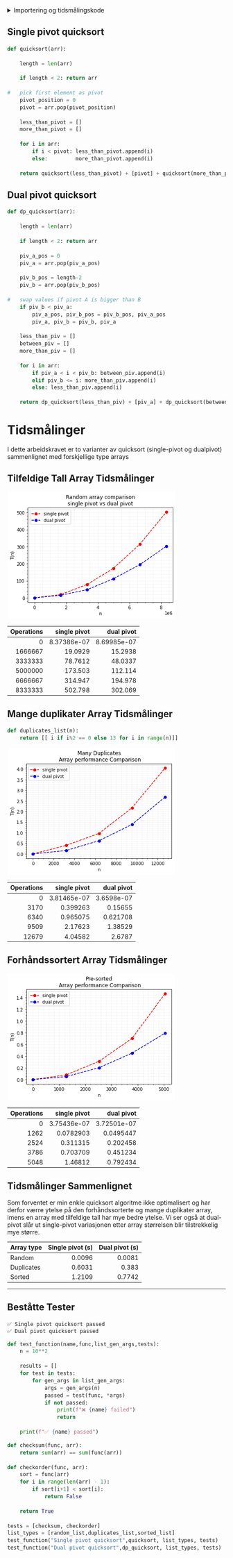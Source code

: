 <details>
  <summary>Importering og tidsmålingskode</summary>
  
  

```python
from IPython.display import HTML, display
import tabulate
from random import randrange
import matplotlib.pyplot as plt
import numpy as np
import sys
import time
sys.setrecursionlimit(round(10**6))

def setupPlot():
    plt.minorticks_on()
    plt.grid(b=True, which='both',color='#D3D3D3', linestyle='-', alpha=0.3)
    plt.legend(loc="upper left")
    plt.ylabel('T(n)')
    plt.xlabel('n')
    
def flushPrintLine():
    print(f"                                                                 ",end='\r')
```

## Kode for tidsmålinger


```python
def take_time_of(function, args):
    
    start = time.time()
    time_taken = 0
    repeats=0
    min_accuracy = 0.1
    
    while True:
        function(*args)
    
        repeats = repeats + 1
        time_taken = time.time() - start
        if time_taken > min_accuracy: break
    
    return time_taken / repeats 
```


```python
def compare(functions, names, gen_args, **kwargs):

#   initialize vars
    total_steps = kwargs.get('steps', 5)
    scale = kwargs.get('scale', 3)
    max_operations = round(10**scale)
    step_length = max_operations / total_steps
    operations = [round(s * step_length) for s in range(total_steps)]   
    
    results = []
    colors = ['r','b','g','c','m','y']
 
    
#   going trough every function  
    for i in range(len(functions)):
        
#       calculate times at different (n) complexities
        data = []
        for step in range(total_steps):
            
            n = operations[step]
            arguments = gen_args(n)
            function = functions[i]
         
            print(f"Loading: {names[i]} | {step}/{total_steps} | n = {n}",end='\r')
            
            data.append( take_time_of(function, arguments) )
            
        plt.plot(operations, data, colors[i] + 'o--', label=names[i])
        results.append(data)
    
#   remove loading text
    flushPrintLine()
    
#   display plot
    if 'title' in kwargs: plt.title(kwargs.get('title'))
    setupPlot()
    plt.show()
    
#   display table with data
    headers = ["Operations", *names]
    data = zip(operations, *results)
    display(HTML(tabulate.tabulate(data, headers, tablefmt='html')))
```

</details>

## Single pivot quicksort


```python
def quicksort(arr):

    length = len(arr)
    
    if length < 2: return arr
    
#   pick first element as pivot
    pivot_position = 0
    pivot = arr.pop(pivot_position)
    
    less_than_pivot = []
    more_than_pivot = []
    
    for i in arr:
        if i < pivot: less_than_pivot.append(i)
        else:         more_than_pivot.append(i)
            
    return quicksort(less_than_pivot) + [pivot] + quicksort(more_than_pivot)
```

## Dual pivot quicksort


```python
def dp_quicksort(arr):

    length = len(arr)
    
    if length < 2: return arr

    piv_a_pos = 0
    piv_a = arr.pop(piv_a_pos)
    
    piv_b_pos = length-2
    piv_b = arr.pop(piv_b_pos)

#   swap values if pivot A is bigger than B
    if piv_b < piv_a:
        piv_a_pos, piv_b_pos = piv_b_pos, piv_a_pos
        piv_a, piv_b = piv_b, piv_a
    
    less_than_piv = []
    between_piv = []
    more_than_piv = []
    
    for i in arr:
        if piv_a < i < piv_b: between_piv.append(i)
        elif piv_b <= i: more_than_piv.append(i)
        else: less_than_piv.append(i)
    
    return dp_quicksort(less_than_piv) + [piv_a] + dp_quicksort(between_piv) + [piv_b] + dp_quicksort(more_than_piv)
```

# Tidsmålinger
I dette arbeidskravet er to varianter av quicksort (single-pivot og dualpivot) sammenlignet med forskjellige type arrays

## Tilfeldige Tall Array Tidsmålinger

                                                                    

![png](output_10_1.png)




<table>
<thead>
<tr><th style="text-align: right;">  Operations</th><th style="text-align: right;">  single pivot</th><th style="text-align: right;">   dual pivot</th></tr>
</thead>
<tbody>
<tr><td style="text-align: right;">           0</td><td style="text-align: right;">   8.37386e-07</td><td style="text-align: right;">  8.69985e-07</td></tr>
<tr><td style="text-align: right;">     1666667</td><td style="text-align: right;">  19.0929     </td><td style="text-align: right;"> 15.2938     </td></tr>
<tr><td style="text-align: right;">     3333333</td><td style="text-align: right;">  78.7612     </td><td style="text-align: right;"> 48.0337     </td></tr>
<tr><td style="text-align: right;">     5000000</td><td style="text-align: right;"> 173.503      </td><td style="text-align: right;">112.114      </td></tr>
<tr><td style="text-align: right;">     6666667</td><td style="text-align: right;"> 314.947      </td><td style="text-align: right;">194.978      </td></tr>
<tr><td style="text-align: right;">     8333333</td><td style="text-align: right;"> 502.798      </td><td style="text-align: right;">302.069      </td></tr>
</tbody>
</table>


## Mange duplikater Array Tidsmålinger


```python
def duplicates_list(n):
    return [[ i if i%2 == 0 else 13 for i in range(n)]]
```
                                                                     
![png](output_12_1.png)



<table>
<thead>
<tr><th style="text-align: right;">  Operations</th><th style="text-align: right;">  single pivot</th><th style="text-align: right;">  dual pivot</th></tr>
</thead>
<tbody>
<tr><td style="text-align: right;">           0</td><td style="text-align: right;">   3.81465e-07</td><td style="text-align: right;">  3.6598e-07</td></tr>
<tr><td style="text-align: right;">        3170</td><td style="text-align: right;">   0.399263   </td><td style="text-align: right;">  0.15655   </td></tr>
<tr><td style="text-align: right;">        6340</td><td style="text-align: right;">   0.965075   </td><td style="text-align: right;">  0.621708  </td></tr>
<tr><td style="text-align: right;">        9509</td><td style="text-align: right;">   2.17623    </td><td style="text-align: right;">  1.38529   </td></tr>
<tr><td style="text-align: right;">       12679</td><td style="text-align: right;">   4.04582    </td><td style="text-align: right;">  2.6787    </td></tr>
</tbody>
</table>


## Forhåndssortert Array Tidsmålinger
                                                        

![png](output_14_1.png)



<table>
<thead>
<tr><th style="text-align: right;">  Operations</th><th style="text-align: right;">  single pivot</th><th style="text-align: right;">  dual pivot</th></tr>
</thead>
<tbody>
<tr><td style="text-align: right;">           0</td><td style="text-align: right;">   3.75436e-07</td><td style="text-align: right;"> 3.72501e-07</td></tr>
<tr><td style="text-align: right;">        1262</td><td style="text-align: right;">   0.0782903  </td><td style="text-align: right;"> 0.0495447  </td></tr>
<tr><td style="text-align: right;">        2524</td><td style="text-align: right;">   0.311315   </td><td style="text-align: right;"> 0.202458   </td></tr>
<tr><td style="text-align: right;">        3786</td><td style="text-align: right;">   0.703709   </td><td style="text-align: right;"> 0.451234   </td></tr>
<tr><td style="text-align: right;">        5048</td><td style="text-align: right;">   1.46812    </td><td style="text-align: right;"> 0.792434   </td></tr>
</tbody>
</table>


## Tidsmålinger Sammenlignet

Som forventet er min enkle quicksort algoritme ikke optimalisert og har derfor værre ytelse på den forhåndssorterte og mange duplikater array, imens en array med tilfeldige tall har mye bedre ytelse. Vi ser også at dual-pivot slår ut single-pivot variasjonen etter array størrelsen blir tilstrekkelig mye større.

<table>
<thead>
<tr><th>Array type  </th><th style="text-align: right;">Single pivot (s)</th><th style="text-align: right;">Dual pivot (s)</th></tr>
</thead>
<tbody>
<tr><td>Random      </td><td style="text-align: right;">        0.0096</td><td style="text-align: right;">      0.0081</td></tr>
<tr><td>Duplicates  </td><td style="text-align: right;">        0.6031</td><td style="text-align: right;">      0.383 </td></tr>
<tr><td>Sorted      </td><td style="text-align: right;">        1.2109</td><td style="text-align: right;">      0.7742</td></tr>
</tbody>
</table>

-------------
## Beståtte Tester

    ✅ Single pivot quicksort passed
    ✅ Dual pivot quicksort passed

```python
def test_function(name,func,list_gen_args,tests):
    n = 10**2
    
    results = []
    for test in tests:
        for gen_args in list_gen_args:
            args = gen_args(n)
            passed = test(func, *args)
            if not passed:
                print(f"❌ {name} failed")
                return
            
    print(f"✅ {name} passed")
```


```python
def checksum(func, arr):
    return sum(arr) == sum(func(arr))

def checkorder(func, arr):
    sort = func(arr)
    for i in range(len(arr) - 1): 
        if sort[i+1] < sort[i]: 
            return False
    
    return True

tests = [checksum, checkorder]
list_types = [random_list,duplicates_list,sorted_list]
test_function("Single pivot quicksort",quicksort, list_types, tests)
test_function("Dual pivot quicksort",dp_quicksort, list_types, tests)
```


    
